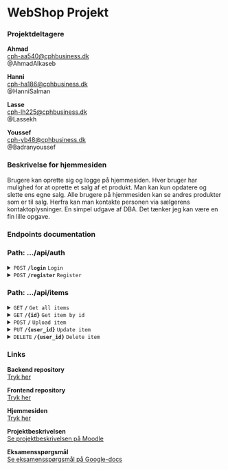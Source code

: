 # WebShop Projekt
### Projektdeltagere
**Ahmad**  
cph-aa540@cphbusiness.dk  
@AhmadAlkaseb  

**Hanni**  
cph-ha186@cphbusiness.dk  
@HanniSalman  

**Lasse**  
cph-lh225@cphbusiness.dk  
@Lassekh  

**Youssef**  
cph-yb48@cphbusiness.dk  
@Badranyoussef  

### Beskrivelse for hjemmesiden
Brugere kan oprette sig og logge på hjemmesiden. Hver bruger har mulighed for at oprette et salg af et produkt. Man kan kun opdatere og slette ens egne salg. Alle brugere på hjemmesiden kan se andres produkter som er til salg. Herfra kan man kontakte personen via sælgerens kontaktoplysninger. En simpel udgave af DBA. Det tænker jeg kan være en fin lille opgave.  

### Endpoints documentation 

### Path: .../api/auth
<details>
 <summary><code>POST</code> <code><b>/login</b></code> <code>Login</code></summary>

##### Parameters
None

##### Body
```json
{
  "email": "...",
  "password": "..."
}
```

##### RouteRoles
Anyone

##### Response
application/json

##### Exceptions
- Exception: APIException
- Status: 401

</details>

<details>
 <summary><code>POST</code> <code><b>/register</b></code> <code>Register</code></summary>

##### Parameters
None

##### Body
```json
{
  "email": "...",
  "password": "..."
}
```

##### Response
application/json

##### RouteRoles
Anyone

##### Exceptions
- Exception: APIException
- Status: 422

</details>
<p></p>  

### Path: .../api/items  

<details>
 <summary><code>GET</code> <code><b>/</b></code> <code>Get all items</code></summary>

##### Parameters
None

##### Body
None

##### Response
application/json

##### RouteRoles
User & Admin

##### Exceptions
- Exception: APIException
- Status: 404
- 
</details>

<details>
 <summary><code>GET</code> <code><b>/{id}</b></code> <code>Get item by id</code></summary>

##### Parameters
{id} = item id  
type = int

##### Body
None

##### Response
application/json

##### RouteRoles
User & Admin

##### Exceptions
- Exception: APIException
- Status: 404

</details>

<details>
 <summary><code>POST</code> <code><b>/</b></code> <code>Upload item</code></summary>

##### Parameters
None

##### Body
```json
{
  "title": "...",
  "description": "...",
  "price": ...,
  "fullName": "...",
  "address": "...",
  "postalCode": ...,
  "phoneNumber": ...,
  "user": {
    "email": "{user_id}"
  }
}
```

##### Response
application/json

##### RouteRoles
User & Admin

##### Exceptions
- Exception: APIException
- Status: 500

</details>

<details>
 <summary><code>PUT</code> <code><b>/{user_id}</b></code> <code>Update item</code></summary>

##### Parameters
{user_id} = user email  
type = String

##### Body
```json
{
  "title": "...",
  "description": "...",
  "price": ...,
  "fullName": "...",
  "address": "...",
  "postalCode": ...,
  "status": ...,
  "phoneNumber": ...,
  }
}
```

##### Response
application/json

##### RouteRoles
User & Admin

##### Exceptions
- Exception: APIException
- Status: 404

</details>

<details>
 <summary><code>DELETE</code> <code><b>/{user_id}</b></code> <code>Delete item</code></summary>

##### Parameters
{user_id} = user email  
type = String

##### Body
```json
(number)
```

##### Response
application/json

##### RouteRoles
User & Admin

##### Exceptions
- Exception: APIException
- Status: 404

</details>

### Links


**Backend repository**  
[Tryk her](https://github.com/AhmadAlkaseb/WebShopBackend)  

**Frontend repository**  
[Tryk her](https://github.com/AhmadAlkaseb/WebShopFrontend)  

**Hjemmesiden**  
[Tryk her](https://cphbusinessprojekt.dk/)  

**Projektbeskrivelsen**  
[Se projektbeskrivelsen på Moodle](https://github.com/dat3Cph/material/blob/sem2024spring/flowFrontend/week5-project/miniproject.md)  

**Eksamensspørgsmål**  
[Se eksamensspørgsmål på Google-docs](https://docs.google.com/document/d/16wdDaEkcoUTti7GsFC0CHU0pBQGzmmDIOXkZgNhGON8/edit)  
